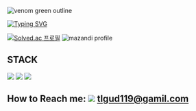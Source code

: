 
![venom green outline](https://capsule-render.vercel.app/api?type=venom&text=Hello,%20I%27m%20Sihyeong&fontColor=ffffff&stroke=000000&strokeWidth=1&animation=twinkling&color=0:00e676,100:2e7d32&height=240&fontSize=70)


[![Typing SVG](https://readme-typing-svg.demolab.com?font=Fira+Code&pause=1000&color=0EF7BE&width=435&lines=Thanks+for+visiting+my+GitHub)](https://git.io/typing-svg)






[![Solved.ac 프로필](http://mazassumnida.wtf/api/v2/generate_badge?boj=tlgud119)](https://solved.ac/tlgud119)
![mazandi profile](http://mazandi.herokuapp.com/api?handle={tlgud119}&theme=warm)

## STACK
![](https://img.shields.io/badge/Java-ED8B00?style=for-the-badge&logo=openjdk&logoColor=white)
![](https://img.shields.io/badge/Kotlin-0095D5?&style=for-the-badge&logo=kotlin&logoColor=white)
<img src="http://mazandi.herokuapp.com/api?handle={tlgud119}&theme=warm"/>



##  How to Reach me:  ![]( https://img.shields.io/badge/Gmail-D14836?style=for-the-badge&logo=gmail&logoColor=white) tlgud119@gamil.com 







